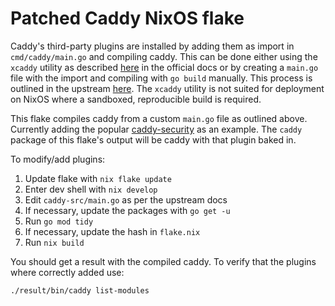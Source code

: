 # Patched Caddy NixOS flake

Caddy's third-party plugins are installed by adding them as import in
`cmd/caddy/main.go` and compiling caddy. This can be done either using the
`xcaddy` utility as described [here](https://caddyserver.com/docs/build) in the
official docs or by creating a `main.go` file with the import and compiling with
`go build` manually. This process is outlined in the upstream
[here](https://github.com/caddyserver/caddy/blob/82c356f2548ca62b75f76104bef44915482e8fd9/cmd/caddy/main.go#L21-L25).
The `xcaddy` utility is not suited for deployment on NixOS where a sandboxed,
reproducible build is required.

This flake compiles caddy from a custom `main.go` file as outlined above.
Currently adding the popular [caddy-security](https://authp.github.io/) as an
example. The `caddy` package of this flake's  output will be caddy with that
plugin baked in.

To modify/add plugins:

1. Update flake with `nix flake update`
2. Enter dev shell with `nix develop`
3. Edit `caddy-src/main.go` as per the upstream docs
4. If necessary, update the packages with `go get -u`
5. Run `go mod tidy`
6. If necessary, update the hash in `flake.nix`
7. Run `nix build`

You should get a result with the compiled caddy. To verify that the plugins
where correctly added use:

```
./result/bin/caddy list-modules
```
